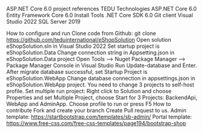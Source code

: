 ASP.NET Core 6.0 project references TEDU
Technologies
  ASP.NET Core 6.0
  Entity Framework Core 6.0
  Install Tools
  .NET Core SDK 6.0
  Git client
  Visual Studio 2022
  SQL Server 2019

How to configure and run
  Clone code from Github: git clone https://github.com/teduinternational/eShopSolution
  Open solution eShopSolution.sln in Visual Studio 2022
  Set startup project is eShopSolution.Data
  Change connection string in Appsetting.json in eShopSolution.Data project
  Open Tools --> Nuget Package Manager --> Package Manager Console in Visual Studio
  Run Update-database and Enter.
  After migrate database successful, set Startup Project is eShopSolution.WebApp
  Change database connection in appsettings.json in eShopSolution.WebApp project.
  You need to change 3 projects to self-host profile.
  Set multiple run project: Right click to Solution and choose Properties and set Multiple Project, choose Start for 3 Projects: BackendApi, WebApp and AdminApp.
  Choose profile to run or press F5
How to contribute
  Fork and create your branch
  Create Pull request to us.
Admin template: https://startbootstrap.com/templates/sb-admin/
Portal template: https://www.free-css.com/free-css-templates/page194/bootstrap-shop
